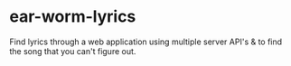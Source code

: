 # ear-worm-lyrics
Find lyrics through a web application using multiple server API's &amp; to find the song that you can't figure out.
